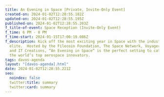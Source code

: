 ```yaml
---
title: An Evening in Space [Private, Invite-Only Event]
created-on: 2024-01-02T12:28:55.182Z
updated-on: 2024-01-02T12:28:55.195Z
published-on: 2024-01-02T12:28:55.203Z
f_title-of-event: Space Reception (Invite-Only Event)
f_time: 6 PM - 8 PM
f_time-start: 2024-01-15T17:00:19.086Z
f_description: Kick off the most exciting year in Space with the industries’
  elite.  Hosted by the Filecoin Foundation, The Space Network, Voyager Space
  and IT Creations, “An Evening in Space” is the perfect setting to catchup with
  the world’s top aerospace innovators.
tags: davos-agenda
layout: "[davos-agenda].html"
date: 2024-01-02T12:28:55.221Z
seo:
  noindex: false
  twitter:title: summary
  twitter:card: summary
---
```

